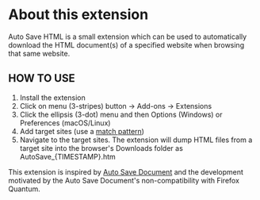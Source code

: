# About this extension
Auto Save HTML is a small extension which can be used to automatically download the HTML document(s) of a specified website when browsing that same website.

## HOW TO USE
1. Install the extension
2. Click on menu (3-stripes) button -> Add-ons -> Extensions
3. Click the ellipsis (3-dot) menu and then Options (Windows) or Preferences (macOS/Linux)
4. Add target sites (use a [match pattern](https://developer.mozilla.org/en-US/Add-ons/WebExtensions/Match_patterns))
5. Navigate to the target sites. The extension will dump HTML files from a target site into the browser's Downloads folder as AutoSave_{TIMESTAMP}.htm

This extension is inspired by [Auto Save Document](http://web.archive.org/web/20171031233032/https://addons.mozilla.org/en-US/firefox/addon/auto-save-document/) and the development motivated by the Auto Save Document's non-compatibility with Firefox Quantum.
